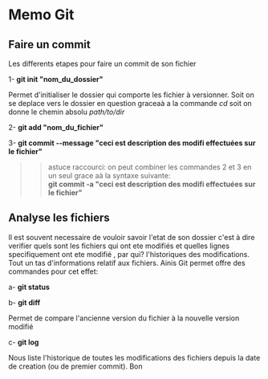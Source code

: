 # Memo Git

## Faire un commit

Les differents etapes pour faire un commit de son fichier

1- **git init "nom_du_dossier"**

Permet d'initialiser le dossier qui comporte les fichier à versionner. Soit on se deplace vers le dossier en question graceaà a la commande *cd* soit on donne le chemin absolu _path/to/dir_

2- **git add "nom_du_fichier"**

3- **git commit --message "ceci est description des modifi effectuées sur le fichier"**

>> astuce raccourci: on peut combiner les commandes 2 et 3 en un seul grace aà la syntaxe suivante:  
**git commit -a "ceci est description des modifi effectuées sur le fichier"**  

## Analyse les fichiers

Il est souvent necessaire de vouloir savoir l'etat de son dossier c'est à dire verifier quels sont les fichiers qui ont ete modifiés et quelles lignes specifiquement ont ete modifié , par qui?  l'historiques des modifications. Tout un tas d'informations relatif aux fichiers. Ainis Git permet offre des commandes pour cet effet:

a- **git status**  

b- **git diff**

Permet de compare l'ancienne version du fichier à la nouvelle version modifié

c- **git log**

Nous liste l'historique de toutes les modifications des fichiers depuis la date de creation (ou de premier commit). Bon